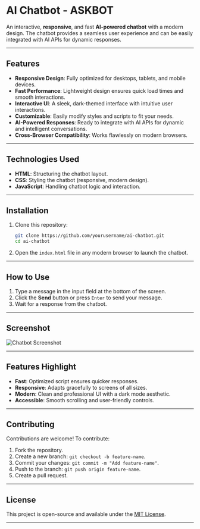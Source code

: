 # AI Chatbot - ASKBOT

An interactive, **responsive**, and fast **AI-powered chatbot** with a modern design. The chatbot provides a seamless user experience and can be easily integrated with AI APIs for dynamic responses.

---

## Features

- **Responsive Design**: Fully optimized for desktops, tablets, and mobile devices.
- **Fast Performance**: Lightweight design ensures quick load times and smooth interactions.
- **Interactive UI**: A sleek, dark-themed interface with intuitive user interactions.
- **Customizable**: Easily modify styles and scripts to fit your needs.
- **AI-Powered Responses**: Ready to integrate with AI APIs for dynamic and intelligent conversations.
- **Cross-Browser Compatibility**: Works flawlessly on modern browsers.


---

## Technologies Used

- **HTML**: Structuring the chatbot layout.
- **CSS**: Styling the chatbot (responsive, modern design).
- **JavaScript**: Handling chatbot logic and interaction.


---

## Installation

1. Clone this repository:
   ```bash
   git clone https://github.com/yourusername/ai-chatbot.git
   cd ai-chatbot
   ```

2. Open the `index.html` file in any modern browser to launch the chatbot.

---

## How to Use

1. Type a message in the input field at the bottom of the screen.
2. Click the **Send** button or press `Enter` to send your message.
3. Wait for a response from the chatbot.

---


## Screenshot

![Chatbot Screenshot](assets/screenshot.jpg)

---


## Features Highlight

- **Fast**: Optimized script ensures quicker responses.
- **Responsive**: Adapts gracefully to screens of all sizes.
- **Modern**: Clean and professional UI with a dark mode aesthetic.
- **Accessible**: Smooth scrolling and user-friendly controls.

---

## Contributing

Contributions are welcome! To contribute:

1. Fork the repository.
2. Create a new branch: `git checkout -b feature-name`.
3. Commit your changes: `git commit -m "Add feature-name"`.
4. Push to the branch: `git push origin feature-name`.
5. Create a pull request.

---

## License

This project is open-source and available under the [MIT License](LICENSE).

---

